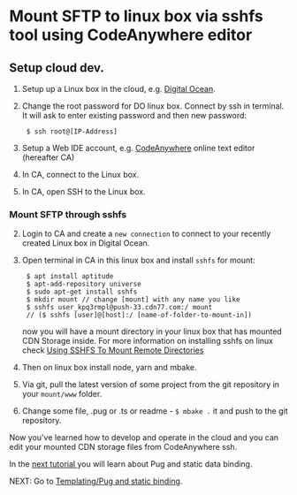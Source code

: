 # Mount SFTP to linux box via sshfs tool using CodeAnywhere editor

## Setup cloud dev.

1. Setup up a Linux box in the cloud, e.g. [Digital Ocean](www.digitalocean.com).

1. Change the root password for DO linux box. Connect by ssh in terminal. It will ask to enter existing password and then new password:

        $ ssh root@[IP-Address]

1. Setup a Web IDE account, e.g. [CodeAnywhere](https://codeanywhere.com) online text editor (hereafter CA)

1. In CA, connect to the Linux box.

1. In CA, open SSH to the Linux box.



###  Mount SFTP through sshfs

2. Login to CA and create a `new connection` to connect to your recently created Linux box in Digital Ocean.
3. Open terminal in CA in this linux box and install `sshfs` for mount:

		$ apt install aptitude
		$ apt-add-repository universe
		$ sudo apt-get install sshfs
		$ mkdir mount // change [mount] with any name you like
		$ sshfs user_kpq3rmpl@push-33.cdn77.com:/ mount
		// ($ sshfs [user]@[host]:/ [name-of-folder-to-mount-in]) 

	now you will have a mount directory in your linux box that has mounted CDN Storage inside.
	For more information on installing sshfs on linux check [Using SSHFS To Mount Remote Directories](https://www.linode.com/docs/networking/ssh/using-sshfs-on-linux/)

1. Then on linux box install node, yarn and mbake.
1. Via git, pull the latest version of some project from the git repository in your `mount/www` folder.
1. Change some file, .pug or .ts or readme - `$ mbake .` it and push to the git repository.

Now you've learned how to develop and operate in the cloud and you can edit your mounted CDN storage files from CodeAnywhere ssh.

In the [next tutorial ](/pug_static_data/) you will learn about Pug and static data binding.

NEXT: Go to [Templating/Pug and static binding](/pug_static_data/).